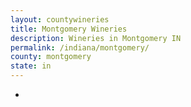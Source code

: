 ```yaml
---
layout: countywineries
title: Montgomery Wineries
description: Wineries in Montgomery IN
permalink: /indiana/montgomery/
county: montgomery
state: in
---
```

-
